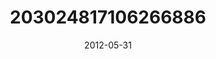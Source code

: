 ---
title: "203024817106266886"
image: "2012-05-31 10.01.06 203024817106266886_46248401"
date: "2012-05-31"
type: "photo"
---